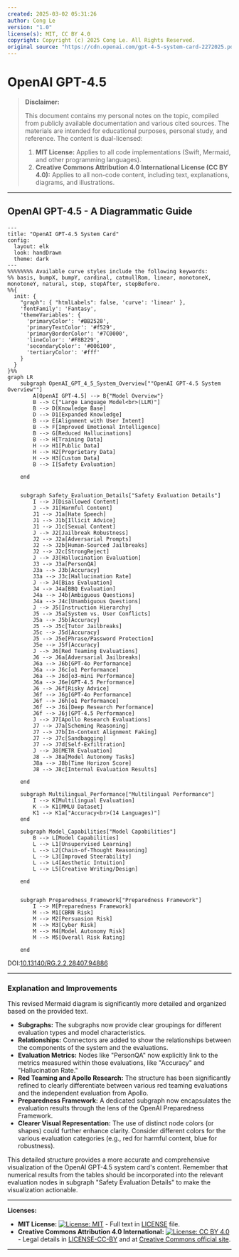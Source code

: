 ```yaml
---
created: 2025-03-02 05:31:26
author: Cong Le
version: "1.0"
license(s): MIT, CC BY 4.0
copyright: Copyright (c) 2025 Cong Le. All Rights Reserved.
original source: "https://cdn.openai.com/gpt-4-5-system-card-2272025.pdf"
---
```




# OpenAI GPT-4.5
> **Disclaimer:**
>
> This document contains my personal notes on the topic,
> compiled from publicly available documentation and various cited sources.
> The materials are intended for educational purposes, personal study, and reference.
> The content is dual-licensed:
> 1. **MIT License:** Applies to all code implementations (Swift, Mermaid, and other programming languages).
> 2. **Creative Commons Attribution 4.0 International License (CC BY 4.0):** Applies to all non-code content, including text, explanations, diagrams, and illustrations.
---


## OpenAI GPT-4.5 - A Diagrammatic Guide 



```mermaid
---
title: "OpenAI GPT-4.5 System Card"
config:
  layout: elk
  look: handDrawn
  theme: dark
---
%%%%%%%% Available curve styles include the following keywords:
%% basis, bumpX, bumpY, cardinal, catmullRom, linear, monotoneX, monotoneY, natural, step, stepAfter, stepBefore.
%%{
  init: {
    "graph": { "htmlLabels": false, 'curve': 'linear' },
    'fontFamily': 'Fantasy',
    'themeVariables': {
      'primaryColor': '#BB2528',
      'primaryTextColor': '#f529',
      'primaryBorderColor': '#7C0000',
      'lineColor': '#F8B229',
      'secondaryColor': '#006100',
      'tertiaryColor': '#fff'
    }
  }
}%%
graph LR
    subgraph OpenAI_GPT_4_5_System_Overview[""OpenAI GPT-4.5 System Overview""]
        A[OpenAI GPT-4.5] --> B{"Model Overview"}
        B --> C["Large Language Model<br>(LLM)"]
        B --> D[Knowledge Base]
        D --> D1[Expanded Knowledge]
        B --> E[Alignment with User Intent]
        B --> F[Improved Emotional Intelligence]
        B --> G[Reduced Hallucinations]
        B --> H[Training Data]
        H --> H1[Public Data]
        H --> H2[Proprietary Data]
        H --> H3[Custom Data]
        B --> I[Safety Evaluation]

    end


    subgraph Safety_Evaluation_Details["Safety Evaluation Details"]
        I --> J[Disallowed Content]
        J --> J1[Harmful Content]
        J1 --> J1a[Hate Speech]
        J1 --> J1b[Illicit Advice]
        J1 --> J1c[Sexual Content]
        J --> J2[Jailbreak Robustness]
        J2 --> J2a[Adversarial Prompts]
        J2 --> J2b[Human-Sourced Jailbreaks]
        J2 --> J2c[StrongReject]
        J --> J3[Hallucination Evaluation]
        J3 --> J3a[PersonQA]
        J3a --> J3b[Accuracy]
        J3a --> J3c[Hallucination Rate]
        J --> J4[Bias Evaluation]
        J4 --> J4a[BBQ Evaluation]
        J4a --> J4b[Ambiguous Questions]
        J4a --> J4c[Unambiguous Questions]
        J --> J5[Instruction Hierarchy]
        J5 --> J5a[System vs. User Conflicts]
        J5a --> J5b[Accuracy]
        J5 --> J5c[Tutor Jailbreaks]
        J5c --> J5d[Accuracy]
        J5 --> J5e[Phrase/Password Protection]
        J5e --> J5f[Accuracy]
        J --> J6[Red Teaming Evaluations]
        J6 --> J6a[Adversarial Jailbreaks]
        J6a --> J6b[GPT-4o Performance]
        J6a --> J6c[o1 Performance]
        J6a --> J6d[o3-mini Performance]
        J6a --> J6e[GPT-4.5 Performance]
        J6 --> J6f[Risky Advice]
        J6f --> J6g[GPT-4o Performance]
        J6f --> J6h[o1 Performance]
        J6f --> J6i[Deep Research Performance]
        J6f --> J6j[GPT-4.5 Performance]
        J --> J7[Apollo Research Evaluations]
        J7 --> J7a[Scheming Reasoning]
        J7 --> J7b[In-Context Alignment Faking]
        J7 --> J7c[Sandbagging]
        J7 --> J7d[Self-Exfiltration]
        J --> J8[METR Evaluation]
        J8 --> J8a[Model Autonomy Tasks]
        J8a --> J8b[Time Horizon Score]
        J8 --> J8c[Internal Evaluation Results]

    end
    
    subgraph Multilingual_Performance["Multilingual Performance"]
        I --> K[Multilingual Evaluation]
        K --> K1[MMLU Dataset]
        K1 --> K1a["Accuracy<br>(14 Languages)"]
    end

    subgraph Model_Capabilities["Model Capabilities"]
        B --> L[Model Capabilities]
        L --> L1[Unsupervised Learning]
        L --> L2[Chain-of-Thought Reasoning]
        L --> L3[Improved Steerability]
        L --> L4[Aesthetic Intuition]
        L --> L5[Creative Writing/Design]

    end


    subgraph Preparedness_Framework["Preparedness Framework"]
        I --> M[Preparedness Framework]
        M --> M1[CBRN Risk]
        M --> M2[Persuasion Risk]
        M --> M3[Cyber Risk]
        M --> M4[Model Autonomy Risk]
        M --> M5[Overall Risk Rating]

    end

```

DOI:[10.13140/RG.2.2.28407.94886](http://dx.doi.org/10.13140/RG.2.2.28407.94886)

----


### Explanation and Improvements

This revised Mermaid diagram is significantly more detailed and organized based on the provided text.

* **Subgraphs:**  The subgraphs now provide clear groupings for different evaluation types and model characteristics.
* **Relationships:**  Connectors are added to show the relationships between the components of the system and the evaluations.
* **Evaluation Metrics:**  Nodes like "PersonQA" now explicitly link to the metrics measured within those evaluations, like "Accuracy" and "Hallucination Rate."
* **Red Teaming and Apollo Research:** The structure has been significantly refined to clearly differentiate between various red teaming evaluations and the independent evaluation from Apollo.
* **Preparedness Framework:** A dedicated subgraph now encapsulates the evaluation results through the lens of the OpenAI Preparedness Framework.
* **Clearer Visual Representation:**  The use of distinct node colors (or shapes) could further enhance clarity.  Consider different colors for the various evaluation categories (e.g., red for harmful content, blue for robustness).

This detailed structure provides a more accurate and comprehensive visualization of the OpenAI GPT-4.5 system card's content.  Remember that numerical results from the tables should be incorporated into the relevant evaluation nodes in subgraph "Safety Evaluation Details" to make the visualization actionable.




---
**Licenses:**

- **MIT License:**  [![License: MIT](https://img.shields.io/badge/License-MIT-yellow.svg)](LICENSE) - Full text in [LICENSE](LICENSE) file.
- **Creative Commons Attribution 4.0 International:** [![License: CC BY 4.0](https://licensebuttons.net/l/by/4.0/88x31.png)](LICENSE-CC-BY) - Legal details in [LICENSE-CC-BY](LICENSE-CC-BY) and at [Creative Commons official site](http://creativecommons.org/licenses/by/4.0/).

---